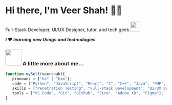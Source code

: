 # Hi there, I'm Veer Shah! 👨‍💻  

<p>Full-Stack Developer, UI/UX Designer, tutor, and tech geek.<img src="https://media.giphy.com/media/WUlplcMpOCEmTGBtBW/giphy.gif" width="30"> 
</em></p>
<em><b>I ❤️ learning new things and technologies</b></em>


### <img src="https://media.giphy.com/media/VgCDAzcKvsR6OM0uWg/giphy.gif" width="50"> A little more about me...  

```javascript
function mySelf(veershah){
   pronouns = ["he" | "him"];
   code = ["Python", "JavaScript", "React", "C", "C++", "Java", "PHP", "Django"];
   skills = ["Penetration Testing", "Full-stack Development", "UI/UX Developer", "Tutor"];
   tools = ["VS Code", "Git", "Github", "Jira", "Adobe XD", "Figma"];
}
   
```


<!--
**veershah-sh/veershah-sh** is a ✨ _special_ ✨ repository because its `README.md` (this file) appears on your GitHub profile.

Here are some ideas to get you started:

- 🔭 I’m currently working on ...
- 🌱 I’m currently learning ...
- 👯 I’m looking to collaborate on ...
- 🤔 I’m looking for help with ...
- 💬 Ask me about ...
- 📫 How to reach me: ...
- 😄 Pronouns: ...
- ⚡ Fun fact: ...
-->
